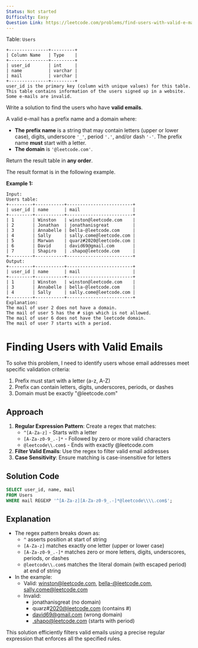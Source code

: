 ```yaml
---
Status: Not started
Difficulty: Easy
Question Link: https://leetcode.com/problems/find-users-with-valid-e-mails/
---
```

Table: `Users`

```Plain
+---------------+---------+
| Column Name   | Type    |
+---------------+---------+
| user_id       | int     |
| name          | varchar |
| mail          | varchar |
+---------------+---------+
user_id is the primary key (column with unique values) for this table.
This table contains information of the users signed up in a website. Some e-mails are invalid.
```

Write a solution to find the users who have **valid emails**.

A valid e-mail has a prefix name and a domain where:

- **The prefix name** is a string that may contain letters (upper or lower case), digits, underscore `'_'`, period `'.'`, and/or dash `'-'`. The prefix name **must** start with a letter.
- **The domain** is `'@leetcode.com'`.

Return the result table in **any order**.

The result format is in the following example.

**Example 1:**

```Plain
Input:
Users table:
+---------+-----------+-------------------------+
| user_id | name      | mail                    |
+---------+-----------+-------------------------+
| 1       | Winston   | winston@leetcode.com    |
| 2       | Jonathan  | jonathanisgreat         |
| 3       | Annabelle | bella-@leetcode.com     |
| 4       | Sally     | sally.come@leetcode.com |
| 5       | Marwan    | quarz#2020@leetcode.com |
| 6       | David     | david69@gmail.com       |
| 7       | Shapiro   | .shapo@leetcode.com     |
+---------+-----------+-------------------------+
Output:
+---------+-----------+-------------------------+
| user_id | name      | mail                    |
+---------+-----------+-------------------------+
| 1       | Winston   | winston@leetcode.com    |
| 3       | Annabelle | bella-@leetcode.com     |
| 4       | Sally     | sally.come@leetcode.com |
+---------+-----------+-------------------------+
Explanation:
The mail of user 2 does not have a domain.
The mail of user 5 has the # sign which is not allowed.
The mail of user 6 does not have the leetcode domain.
The mail of user 7 starts with a period.
```

# Finding Users with Valid Emails

To solve this problem, I need to identify users whose email addresses meet specific validation criteria:

1. Prefix must start with a letter (a-z, A-Z)
2. Prefix can contain letters, digits, underscores, periods, or dashes
3. Domain must be exactly "@leetcode.com"

## Approach

1. **Regular Expression Pattern**: Create a regex that matches:
    - `^[A-Za-z]` - Starts with a letter
    - `[A-Za-z0-9_.-]*` - Followed by zero or more valid characters
    - `@leetcode\\.com$` - Ends with exactly @leetcode.com
2. **Filter Valid Emails**: Use the regex to filter valid email addresses
3. **Case Sensitivity**: Ensure matching is case-insensitive for letters

## Solution Code

```SQL
SELECT user_id, name, mail
FROM Users
WHERE mail REGEXP '^[A-Za-z][A-Za-z0-9_.-]*@leetcode\\\\.com$';
```

## Explanation

- The regex pattern breaks down as:
    - `^` asserts position at start of string
    - `[A-Za-z]` matches exactly one letter (upper or lower case)
    - `[A-Za-z0-9_.-]*` matches zero or more letters, digits, underscores, periods, or dashes
    - `@leetcode\\.com$` matches the literal domain (with escaped period) at end of string
- In the example:
    - Valid: winston@leetcode.com, bella-@leetcode.com, sally.come@leetcode.com
    - Invalid:
        - jonathanisgreat (no domain)
        - quarz#2020@leetcode.com (contains #)
        - david69@gmail.com (wrong domain)
        - .shapo@leetcode.com (starts with period)

This solution efficiently filters valid emails using a precise regular expression that enforces all the specified rules.